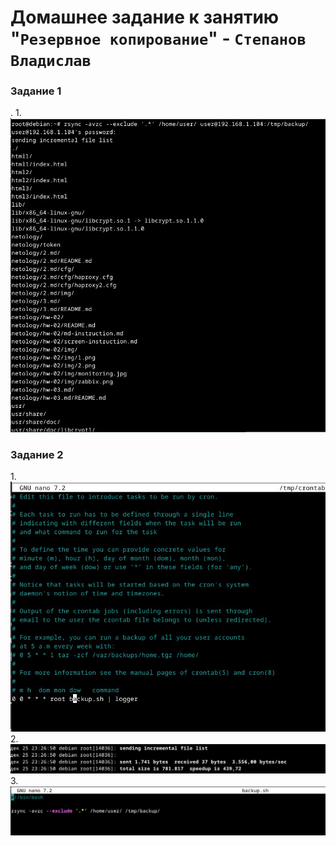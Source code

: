 # Домашнее задание к занятию "`Резервное копирование`" - `Степанов Владислав`

### Задание 1

.
1.![Image alt](https://github.com/vladislst/3.md/raw/main/img/rsync.jpg)

### Задание 2

1.![Image alt](https://github.com/vladislst/3.md/raw/main/img/crontab.jpg)
2.![Image alt](https://github.com/vladislst/3.md/raw/main/img/result.jpg)
3.![Image alt](https://github.com/vladislst/3.md/raw/main/img/backup.jpg)

